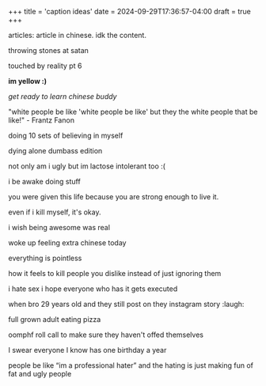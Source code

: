 +++
title = 'caption ideas'
date = 2024-09-29T17:36:57-04:00
draft = true
+++

articles: article in chinese. idk the content.

throwing stones at satan

touched by reality pt 6

**im yellow :)**

*get ready to learn chinese buddy*

"white people be like 'white people be like' but they the white people that be like!" - Frantz Fanon

doing 10 sets of believing in myself

dying alone dumbass edition

not only am i ugly but im lactose intolerant too :(

i be awake doing stuff

you were given this life because you are strong enough to live it.

even if i kill myself, it's okay.

i wish being awesome was real

woke up feeling extra chinese today

everything is pointless

how it feels to kill people you dislike instead of just ignoring them

i hate sex i hope everyone who has it gets executed

when bro 29 years old and they still post on they instagram story :laugh:

full grown adult eating pizza

oomphf roll call to make sure they haven't offed themselves

I swear everyone I know has one birthday a year

people be like “im a professional hater” and the hating is just making fun of fat and ugly people

